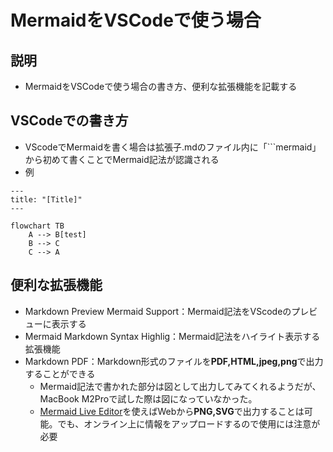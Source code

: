# MermaidをVSCodeで使う場合
## 説明
- MermaidをVSCodeで使う場合の書き方、便利な拡張機能を記載する

## VSCodeでの書き方
- VScodeでMermaidを書く場合は拡張子.mdのファイル内に「```mermaid」から初めて書くことでMermaid記法が認識される
- 例
```mermaid
---
title: "[Title]"
---

flowchart TB
    A --> B[test]
    B --> C
    C --> A
```

## 便利な拡張機能
- Markdown Preview Mermaid Support：Mermaid記法をVScodeのプレビューに表示する
- Mermaid Markdown Syntax Highlig：Mermaid記法をハイライト表示する拡張機能
- Markdown PDF：Markdown形式のファイルを**PDF,HTML,jpeg,png**で出力することができる
  - Mermaid記法で書かれた部分は図として出力してみてくれるようだが、MacBook M2Proで試した際は図になっていなかった。
  - [Mermaid Live Editor](https://mermaid.live/)を使えばWebから**PNG,SVG**で出力することは可能。でも、オンライン上に情報をアップロードするので使用には注意が必要

